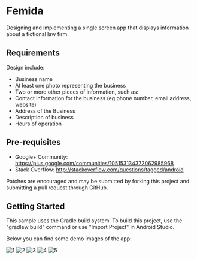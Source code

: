 # Femida

Designing and implementing a single screen app that displays information about a fictional law firm. 

## Requirements

Design include:

- Business name
- At least one photo representing the business
- Two or more other pieces of information, such as:
- Contact information for the business (eg phone number, email address, website)
- Address of the Business
- Description of business
- Hours of operation

## Pre-requisites

- Google+ Community: https://plus.google.com/communities/105153134372062985968
- Stack Overflow: http://stackoverflow.com/questions/tagged/android

Patches are encouraged and may be submitted by forking this project and submitting a pull request through GitHub.

## Getting Started

This sample uses the Gradle build system. To build this project, use the "gradlew build" command or use "Import Project" in Android Studio.

Below you can find some demo images of the app:

![1](https://user-images.githubusercontent.com/33226462/40023347-b1606fca-57c2-11e8-87cf-25c660988843.png)
![2](https://user-images.githubusercontent.com/33226462/40023348-b191d592-57c2-11e8-9b1e-bf98012c80d2.png)
![3](https://user-images.githubusercontent.com/33226462/40023349-b1b96076-57c2-11e8-9863-9e0e1142bb72.png)
![4](https://user-images.githubusercontent.com/33226462/40023350-b1e53020-57c2-11e8-9618-478458026e97.png)
![5](https://user-images.githubusercontent.com/33226462/40023351-b20e25d4-57c2-11e8-9f0c-408d0d632c53.png)
